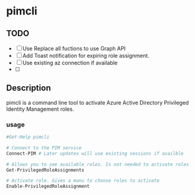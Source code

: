 # pimcli

## TODO

- [ ] Use Replace all fuctions to use Graph API
- [ ] Add Toast notification for expiring role assignment.
- [ ] Use existing az connection if available
- [ ] 

## Description

pimcli is a command line tool to activate Azure Active Directory Privileged Identity Management roles. 

### usage

```Powershell
#Get-Help pimcli

# Connect to the PIM service
Connect-PIM # Later updates will use existing sessions if availble

# Allows you to see available roles. Is not needed to activate roles
Get-PrivilegedRoleAssignments

# Activate role. Gives a manu to choose roles to activate
Enable-PrivilegedRoleAssignment

```
